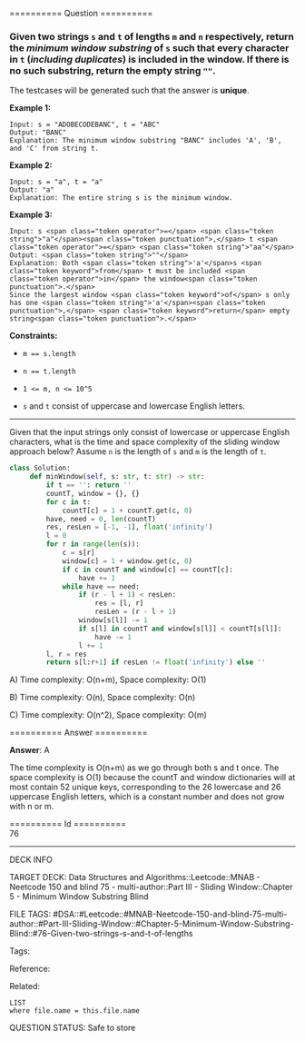 ========== Question ==========  

### Given two strings `s` and `t` of lengths `m` and `n` respectively, return the _**minimum window substring**_ of `s` such that every character in `t` (_**including duplicates**_) is included in the window. If there is no such substring, return the empty string `""`.

The testcases will be generated such that the answer is **unique**.

**Example 1:**

```
Input: s = "ADOBECODEBANC", t = "ABC"
Output: "BANC"
Explanation: The minimum window substring "BANC" includes 'A', 'B', and 'C' from string t.
```

**Example 2:**

```
Input: s = "a", t = "a"
Output: "a"
Explanation: The entire string s is the minimum window.
```

**Example 3:**

```
Input: s <span class="token operator">=</span> <span class="token string">"a"</span><span class="token punctuation">,</span> t <span class="token operator">=</span> <span class="token string">"aa"</span>
Output: <span class="token string">""</span>
Explanation: Both <span class="token string">'a'</span>s <span class="token keyword">from</span> t must be included <span class="token operator">in</span> the window<span class="token punctuation">.</span>
Since the largest window <span class="token keyword">of</span> s only has one <span class="token string">'a'</span><span class="token punctuation">,</span> <span class="token keyword">return</span> empty string<span class="token punctuation">.</span>
```

**Constraints:**

- `m == s.length`

- `n == t.length`

- `1 <= m, n <= 10^5`

- `s` and `t` consist of uppercase and lowercase English letters.

---

Given that the input strings only consist of lowercase or uppercase English
characters, what is the time and space complexity of the sliding window approach
below? Assume `n` is the length of `s` and `m` is the length of `t`.

```python
class Solution:
     def minWindow(self, s: str, t: str) -> str:
         if t == '': return ''
         countT, window = {}, {}
         for c in t:
             countT[c] = 1 + countT.get(c, 0)
         have, need = 0, len(countT)
         res, resLen = [-1, -1], float('infinity')
         l = 0
         for r in range(len(s)):
             c = s[r]
             window[c] = 1 + window.get(c, 0)
             if c in countT and window[c] == countT[c]:
                 have += 1
             while have == need:
                 if (r - l + 1) < resLen:
                     res = [l, r]
                     resLen = (r - l + 1)
                 window[s[l]] -= 1
                 if s[l] in countT and window[s[l]] < countT[s[l]]:
                     have -= 1
                 l += 1
         l, r = res
         return s[l:r+1] if resLen != float('infinity') else ''
```

A) Time complexity: O(n+m), Space complexity: O(1)

B) Time complexity: O(n), Space complexity: O(n)

C) Time complexity: O(n^2), Space complexity: O(m)  

========== Answer ==========  

**Answer**: A

The time complexity is O(n+m) as we go through both s and t once. The space
complexity is O(1) because the countT and window dictionaries will at most
contain 52 unique keys, corresponding to the 26 lowercase and 26 uppercase
English letters, which is a constant number and does not grow with n or m.

========== Id ==========  
76

---

DECK INFO

TARGET DECK: Data Structures and Algorithms::Leetcode::MNAB - Neetcode 150 and blind 75 - multi-author::Part III - Sliding Window::Chapter 5 - Minimum Window Substring Blind

FILE TAGS: #DSA::#Leetcode::#MNAB-Neetcode-150-and-blind-75-multi-author::#Part-III-Sliding-Window::#Chapter-5-Minimum-Window-Substring-Blind::#76-Given-two-strings-s-and-t-of-lengths

Tags:

Reference:

Related:

```dataview
LIST
where file.name = this.file.name
```
QUESTION STATUS: Safe to store

